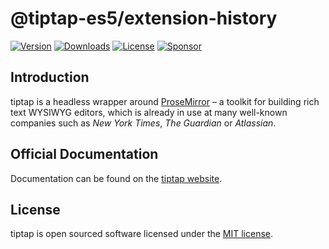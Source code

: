 # @tiptap-es5/extension-history

[![Version](https://img.shields.io/npm/v/@tiptap-es5/extension-history.svg?label=version)](https://www.npmjs.com/package/@tiptap-es5/extension-history)
[![Downloads](https://img.shields.io/npm/dm/@tiptap-es5/extension-history.svg)](https://npmcharts.com/compare/tiptap?minimal=true)
[![License](https://img.shields.io/npm/l/@tiptap-es5/extension-history.svg)](https://www.npmjs.com/package/@tiptap-es5/extension-history)
[![Sponsor](https://img.shields.io/static/v1?label=Sponsor&message=%E2%9D%A4&logo=GitHub)](https://github.com/sponsors/ueberdosis)

## Introduction

tiptap is a headless wrapper around [ProseMirror](https://ProseMirror.net) – a toolkit for building rich text WYSIWYG editors, which is already in use at many well-known companies such as _New York Times_, _The Guardian_ or _Atlassian_.

## Official Documentation

Documentation can be found on the [tiptap website](https://tiptap.dev).

## License

tiptap is open sourced software licensed under the [MIT license](https://github.com/ueberdosis/tiptap/blob/main/LICENSE.md).
